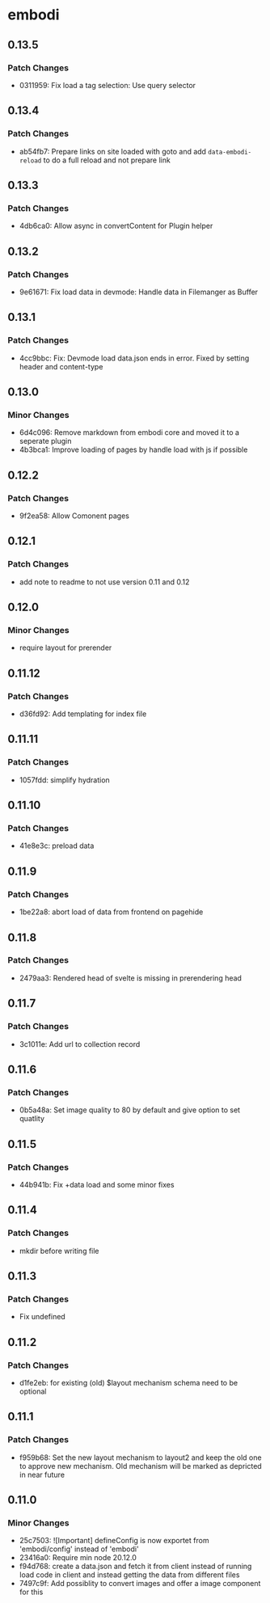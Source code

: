 # embodi

## 0.13.5

### Patch Changes

- 0311959: Fix load a tag selection: Use query selector

## 0.13.4

### Patch Changes

- ab54fb7: Prepare links on site loaded with goto and add `data-embodi-reload` to do a full reload and not prepare link

## 0.13.3

### Patch Changes

- 4db6ca0: Allow async in convertContent for Plugin helper

## 0.13.2

### Patch Changes

- 9e61671: Fix load data in devmode: Handle data in Filemanger as Buffer

## 0.13.1

### Patch Changes

- 4cc9bbc: Fix: Devmode load data.json ends in error. Fixed by setting header and content-type

## 0.13.0

### Minor Changes

- 6d4c096: Remove markdown from embodi core and moved it to a seperate plugin
- 4b3bca1: Improve loading of pages by handle load with js if possible

## 0.12.2

### Patch Changes

- 9f2ea58: Allow Comonent pages

## 0.12.1

### Patch Changes

- add note to readme to not use version 0.11 and 0.12

## 0.12.0

### Minor Changes

- require layout for prerender

## 0.11.12

### Patch Changes

- d36fd92: Add templating for index file

## 0.11.11

### Patch Changes

- 1057fdd: simplify hydration

## 0.11.10

### Patch Changes

- 41e8e3c: preload data

## 0.11.9

### Patch Changes

- 1be22a8: abort load of data from frontend on pagehide

## 0.11.8

### Patch Changes

- 2479aa3: Rendered head of svelte is missing in prerendering head

## 0.11.7

### Patch Changes

- 3c1011e: Add url to collection record

## 0.11.6

### Patch Changes

- 0b5a48a: Set image quality to 80 by default and give option to set quatlity

## 0.11.5

### Patch Changes

- 44b941b: Fix +data load and some minor fixes

## 0.11.4

### Patch Changes

- mkdir before writing file

## 0.11.3

### Patch Changes

- Fix undefined

## 0.11.2

### Patch Changes

- d1fe2eb: for existing (old) $layout mechanism schema need to be optional

## 0.11.1

### Patch Changes

- f959b68: Set the new layout mechanism to layout2 and keep the old one to approve new mechanism. Old mechanism will be marked as depricted in near future

## 0.11.0

### Minor Changes

- 25c7503: ![Important] defineConfig is now exportet from 'embodi/config' instead of 'embodi'
- 23416a0: Require min node 20.12.0
- f94d768: create a data.json and fetch it from client instead of running load code in client and instead getting the data from different files
- 7497c9f: Add possiblity to convert images and offer a image component for this
